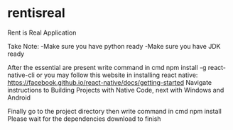 # rentisreal
Rent is Real Application

Take Note:
-Make sure you have python ready
-Make sure you have JDK ready

After the essential are present 
write command in cmd
  npm install -g react-native-cli
  or you may follow this website in installing react native: https://facebook.github.io/react-native/docs/getting-started
  Navigate instructions to Building Projects with Native Code, next with Windows and Android
  

Finally go to the project directory then write command in cmd
  npm install
  Please wait for the dependencies download to finish
  
  

